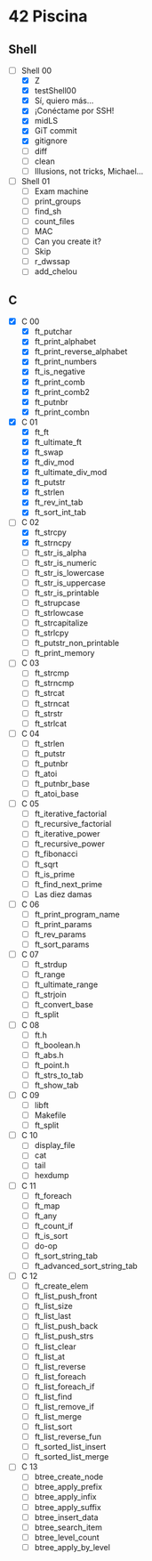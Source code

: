 # 42 Piscina

## Shell

- [ ] Shell 00
  - [x] Z
  - [x] testShell00
  - [x] Sí, quiero más...
  - [x] ¡Conéctame por SSH!
  - [x] midLS
  - [x] GiT commit
  - [x] gitignore
  - [ ] diff
  - [ ] clean
  - [ ] Illusions, not tricks, Michael...
- [ ] Shell 01
  - [ ] Exam machine
  - [ ] print_groups
  - [ ] find_sh
  - [ ] count_files
  - [ ] MAC
  - [ ] Can you create it?
  - [ ] Skip
  - [ ] r_dwssap
  - [ ] add_chelou

## C

- [x] C 00
	- [x] ft_putchar
  - [x] ft_print_alphabet
  - [x] ft_print_reverse_alphabet
  - [x] ft_print_numbers
  - [x] ft_is_negative
  - [x] ft_print_comb
  - [x] ft_print_comb2
  - [x] ft_putnbr
  - [x] ft_print_combn
- [x] C 01
  - [x] ft_ft
  - [x] ft_ultimate_ft
  - [x] ft_swap
  - [x] ft_div_mod
  - [x] ft_ultimate_div_mod
  - [x] ft_putstr
  - [x] ft_strlen
  - [x] ft_rev_int_tab
  - [x] ft_sort_int_tab
- [ ] C 02
  - [x] ft_strcpy
  - [x] ft_strncpy
  - [ ] ft_str_is_alpha
  - [ ] ft_str_is_numeric
  - [ ] ft_str_is_lowercase
  - [ ] ft_str_is_uppercase
  - [ ] ft_str_is_printable
  - [ ] ft_strupcase
  - [ ] ft_strlowcase
  - [ ] ft_strcapitalize
  - [ ] ft_strlcpy
  - [ ] ft_putstr_non_printable
  - [ ] ft_print_memory
- [ ] C 03
  - [ ] ft_strcmp
  - [ ] ft_strncmp
  - [ ] ft_strcat
  - [ ] ft_strncat
  - [ ] ft_strstr
  - [ ] ft_strlcat
- [ ] C 04
  - [ ] ft_strlen
  - [ ] ft_putstr
  - [ ] ft_putnbr
  - [ ] ft_atoi
  - [ ] ft_putnbr_base
  - [ ] ft_atoi_base
- [ ] C 05
  - [ ] ft_iterative_factorial
  - [ ] ft_recursive_factorial
  - [ ] ft_iterative_power
  - [ ] ft_recursive_power
  - [ ] ft_fibonacci
  - [ ] ft_sqrt
  - [ ] ft_is_prime
  - [ ] ft_find_next_prime
  - [ ] Las diez damas
- [ ] C 06
  - [ ] ft_print_program_name
  - [ ] ft_print_params
  - [ ] ft_rev_params
  - [ ] ft_sort_params
- [ ] C 07
  - [ ] ft_strdup
  - [ ] ft_range
  - [ ] ft_ultimate_range
  - [ ] ft_strjoin
  - [ ] ft_convert_base
  - [ ] ft_split
- [ ] C 08
  - [ ] ft.h
  - [ ] ft_boolean.h
  - [ ] ft_abs.h
  - [ ] ft_point.h
  - [ ] ft_strs_to_tab
  - [ ] ft_show_tab
- [ ] C 09
  - [ ] libft
  - [ ] Makefile
  - [ ] ft_split
- [ ] C 10
  - [ ] display_file
  - [ ] cat
  - [ ] tail
  - [ ] hexdump
- [ ] C 11
  - [ ] ft_foreach
  - [ ] ft_map
  - [ ] ft_any
  - [ ] ft_count_if
  - [ ] ft_is_sort
  - [ ] do-op
  - [ ] ft_sort_string_tab
  - [ ] ft_advanced_sort_string_tab
- [ ] C 12
  - [ ] ft_create_elem
  - [ ] ft_list_push_front
  - [ ] ft_list_size
  - [ ] ft_list_last
  - [ ] ft_list_push_back
  - [ ] ft_list_push_strs
  - [ ] ft_list_clear
  - [ ] ft_list_at
  - [ ] ft_list_reverse
  - [ ] ft_list_foreach
  - [ ] ft_list_foreach_if
  - [ ] ft_list_find
  - [ ] ft_list_remove_if
  - [ ] ft_list_merge
  - [ ] ft_list_sort
  - [ ] ft_list_reverse_fun
  - [ ] ft_sorted_list_insert
  - [ ] ft_sorted_list_merge
- [ ] C 13
  - [ ] btree_create_node
  - [ ] btree_apply_prefix
  - [ ] btree_apply_infix
  - [ ] btree_apply_suffix
  - [ ] btree_insert_data
  - [ ] btree_search_item
  - [ ] btree_level_count
  - [ ] btree_apply_by_level
